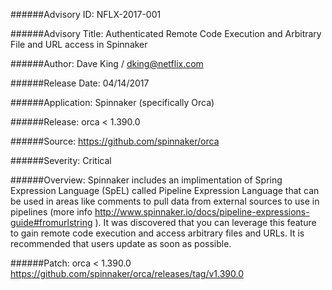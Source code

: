 ######Advisory ID:
NFLX-2017-001

######Advisory Title:
Authenticated Remote Code Execution and Arbitrary File and URL access in Spinnaker 

######Author:
Dave King / dking@netflix.com

######Release Date:
04/14/2017

######Application:
Spinnaker (specifically Orca)

######Release:
orca < 1.390.0

######Source:
https://github.com/spinnaker/orca

######Severity:
Critical

######Overview:
Spinnaker includes an implimentation of  Spring Expression Language (SpEL) called Pipeline Expression Language that can be used in areas like comments to pull data from external sources to use in pipelines (more info http://www.spinnaker.io/docs/pipeline-expressions-guide#fromurlstring ).  It was discovered that you can leverage this feature to gain remote code execution and access arbitrary files and URLs.  It is recommended that users update as soon as possible.

######Patch:
orca < 1.390.0
https://github.com/spinnaker/orca/releases/tag/v1.390.0
